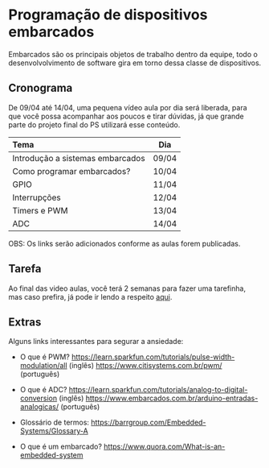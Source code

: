 # Programação de dispositivos embarcados

Embarcados são os principais objetos de trabalho dentro da equipe, todo o desenvolvolvimento de software gira em torno dessa classe de dispositivos.

## Cronograma

De 09/04 até 14/04, uma pequena vídeo aula por dia será liberada, para que você possa acompanhar aos poucos e tirar dúvidas, já que grande parte do projeto final do PS utilizará esse conteúdo.

| Tema                                    | Dia           |
| :---                                    |     :----:    |
| Introdução a sistemas embarcados        | 09/04         |
| Como programar embarcados?              | 10/04         |
| GPIO                                    | 11/04         |
| Interrupções                            | 12/04         |
| Timers e PWM                            | 13/04         |
| ADC                                     | 14/04         |

OBS: Os links serão adicionados conforme as aulas forem publicadas.

## Tarefa

Ao final das video aulas, você terá 2 semanas para fazer uma tarefinha, mas caso prefira, já pode ir lendo a respeito [aqui](./Tarefa/README.md).

## Extras

Alguns links interessantes para segurar a ansiedade:

* O que é PWM?
https://learn.sparkfun.com/tutorials/pulse-width-modulation/all (inglês)
https://www.citisystems.com.br/pwm/ (português)

* O que é ADC?
https://learn.sparkfun.com/tutorials/analog-to-digital-conversion (inglês)
https://www.embarcados.com.br/arduino-entradas-analogicas/ (português)

* Glossário de termos:
https://barrgroup.com/Embedded-Systems/Glossary-A

* O que é um embarcado?
https://www.quora.com/What-is-an-embedded-system